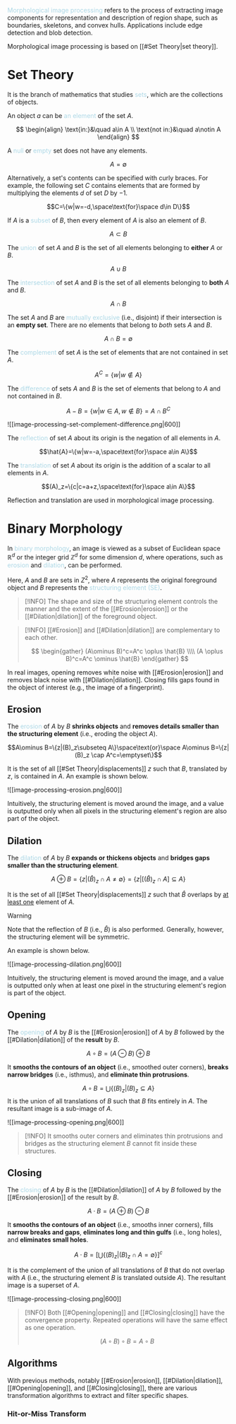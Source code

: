 <span style = "color:lightblue">Morphological image processing</span> refers to the process of extracting image components for representation and description of region shape, such as boundaries, skeletons, and convex hulls. Applications include edge detection and blob detection.

Morphological image processing is based on [[#Set Theory|set theory]].

# Set Theory
It is the branch of mathematics that studies <span style = "color:lightblue">sets</span>, which are the collections of objects.

An object $a$ can be <span style = "color:lightblue">an element</span> of the set $A$.

$$
\begin{align}
	\text{in:}&\quad a\in A \\
	\text{not in:}&\quad a\notin A
\end{align}
$$

A <span style = "color:lightblue">null</span> or <span style = "color:lightblue">empty</span> set does not have any elements.

$$A=\emptyset$$

Alternatively, a set's contents can be specified with curly braces. For example, the following set $C$ contains elements that are formed by multiplying the elements $d$ of set $D$ by $-1$.

$$C=\{w|w=-d,\space\text{for}\space d\in D\}$$

If $A$ is a <span style = "color:lightblue">subset</span> of $B$, then every element of $A$ is also an element of $B$.

$$A\subset B$$

The <span style = "color:lightblue">union</span> of set $A$ and $B$ is the set of all elements belonging to **either** $A$ or $B$.

$$A\cup B$$

The <span style = "color:lightblue">intersection</span> of set $A$ and $B$ is the set of all elements belonging to **both** $A$ and $B$.

$$A\cap B$$

The set $A$ and $B$ are <span style = "color:lightblue">mutually exclusive</span> (i.e., disjoint) if their intersection is an **empty set**. There are no elements that belong to *both* sets $A$ and $B$.

$$A\cap B=\emptyset$$

The <span style = "color:lightblue">complement</span> of set $A$ is the set of elements that are not contained in set $A$.

$$A^C=\{w|w\notin A\}$$

The <span style = "color:lightblue">difference</span> of sets $A$ and $B$ is the set of elements that belong to $A$ and not contained in $B$.

$$A-B=\{w|w\in A,w\notin B\}=A\cap B^C$$

![[image-processing-set-complement-difference.png|600]]

The <span style = "color:lightblue">reflection</span> of set $A$ about its origin is the negation of all elements in $A$.

$$\hat{A}=\{w|w=-a,\space\text{for}\space a\in A\}$$

The <span style = "color:lightblue">translation</span> of set $A$ about its origin is the addition of a scalar to all elements in $A$.

$$(A)_z=\{c|c=a+z,\space\text{for}\space a\in A\}$$

Reflection and translation are used in morphological image processing.

# Binary Morphology
In <span style = "color:lightblue">binary morphology</span>, an image is viewed as a subset of Euclidean space $\mathbb{R}^d$ or the integer grid $\mathbb{Z}^d$ for some dimension $d$, where operations, such as <span style = "color:lightblue">erosion</span> and <span style = "color:lightblue">dilation</span>, can be performed.

Here, $A$ and $B$ are sets in $Z^2$, where $A$ represents the original foreground object and $B$ represents the <span style = "color:lightblue">structuring element (SE)</span>.

> [!INFO]
> The shape and size of the structuring element controls the manner and the extent of the [[#Erosion|erosion]] or the [[#Dilation|dilation]] of the foreground object.

> [!INFO]
> [[#Erosion]] and [[#Dilation|dilation]] are complementary to each other.
> 
> $$
> \begin{gather}
> (A\ominus B)^c=A^c \oplus \hat{B} \\\\
> (A \oplus B)^c=A^c \ominus \hat{B}
> \end{gather}
> $$

In real images, opening removes white noise with [[#Erosion|erosion]] and removes black noise with [[#Dilation|dilation]]. Closing fills gaps found in the object of interest (e.g., the image of a fingerprint).

## Erosion
The <span style = "color:lightblue">erosion</span> of $A$ by $B$ **shrinks objects** and **removes details smaller than the structuring element** (i.e., eroding the object $A$).

$$A\ominus B=\{z|(B)_z\subseteq A\}\space\text{or}\space A\ominus B=\{z|(B)_z \cap A^c=\emptyset\}$$

It is the set of all [[#Set Theory|displacements]] $z$ such that $B$, translated by $z$, is contained in $A$. An example is shown below.

![[image-processing-erosion.png|600]]

Intuitively, the structuring element is moved around the image, and a value is outputted only when all pixels in the structuring element's region are also part of the object.

## Dilation
The <span style = "color:lightblue">dilation</span> of $A$ by $B$ **expands or thickens objects** and **bridges gaps smaller than the structuring element**.

$$A\oplus B=\{z|(\hat{B})_z\cap A\neq\emptyset\}=\{z|\left[(\hat{B})_z\cap A\right]\subseteq A\}$$

It is the set of all [[#Set Theory|displacements]] $z$ such that $\hat{B}$ overlaps by <u>at least one</u> element of $A$.

> [!WARNING]
> Note that the reflection of $B$ (i.e., $\hat{B}$) is also performed. Generally, however, the structuring element will be symmetric.

An example is shown below.

![[image-processing-dilation.png|600]]

Intuitively, the structuring element is moved around the image, and a value is outputted only when at least one pixel in the structuring element's region is part of the object.

## Opening
The <span style = "color:lightblue">opening</span> of $A$ by $B$ is the [[#Erosion|erosion]] of $A$ by $B$ followed by the [[#Dilation|dilation]] of the **result** by $B$.

$$A\circ B=(A\ominus B)\oplus B$$

It **smooths the contours of an object** (i.e., smoothed outer corners), **breaks narrow bridges** (i.e., isthmus), and **eliminate thin protrusions**.

$$A\circ B=\bigcup\{(B)_z|(B)_z\subseteq A\}$$
It is the union of all translations of $B$ such that $B$ fits entirely in $A$. The resultant image is a sub-image of $A$.

![[image-processing-opening.png|600]]

> [!INFO]
> It smooths outer corners and eliminates thin protrusions and bridges as the structuring element $B$ cannot fit inside these structures.

## Closing
The <span style = "color:lightblue">closing</span> of $A$ by $B$ is the [[#Dilation|dilation]] of $A$ by $B$ followed by the [[#Erosion|erosion]] of the result by $B$.

$$A\cdot B=(A\oplus B)\ominus B$$

It **smooths the contours of an object** (i.e., smooths inner corners), fills **narrow breaks and gaps**, **eliminates long and thin gulfs** (i.e., long holes), and **eliminates small holes**.

$$A\cdot B=\left[\bigcup\{(B)_z|(B)_z\cap A=\emptyset\}\right]^c$$

It is the complement of the union of all translations of $B$ that do not overlap with $A$ (i.e., the structuring element $B$ is translated outside $A$). The resultant image is a superset of $A$.

![[image-processing-closing.png|600]]

> [!INFO]
> Both [[#Opening|opening]] and [[#Closing|closing]] have the convergence property. Repeated operations will have the same effect as one operation.
> 
> $$(A\circ B)\circ B=A\circ B$$

## Algorithms
With previous methods, notably [[#Erosion|erosion]], [[#Dilation|dilation]], [[#Opening|opening]], and [[#Closing|closing]], there are various transformation algorithms to extract and filter specific shapes.

### Hit-or-Miss Transform
